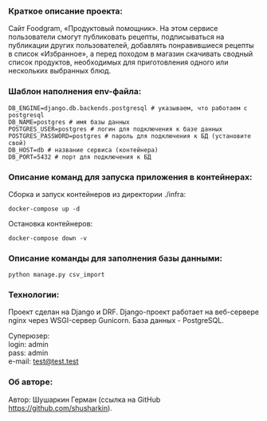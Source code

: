 
### Краткое описание проекта:

Cайт Foodgram, «Продуктовый помощник».
На этом сервисе пользователи смогут публиковать рецепты, подписываться на публикации других пользователей, добавлять понравившиеся рецепты в список «Избранное», а перед походом в магазин скачивать сводный список продуктов, необходимых для приготовления одного или нескольких выбранных блюд.

### Шаблон наполнения env-файла:

```
DB_ENGINE=django.db.backends.postgresql # указываем, что работаем с postgresql
DB_NAME=postgres # имя базы данных
POSTGRES_USER=postgres # логин для подключения к базе данных
POSTGRES_PASSWORD=postgres # пароль для подключения к БД (установите свой)
DB_HOST=db # название сервиса (контейнера)
DB_PORT=5432 # порт для подключения к БД
```

### Описание команд для запуска приложения в контейнерах:

Сборка и запуск контейнеров из директории ./infra:

```
docker-compose up -d
```

Остановка контейнеров:

```
docker-compose down -v 
```

### Описание команды для заполнения базы данными:

```
python manage.py csv_import
```

### Технологии:

Проект сделан на Django и DRF. Django-проект работает на веб-сервере nginx через WSGI-сервер Gunicorn. База данных - PostgreSQL.  

Суперюзер:  
login: admin  
pass: admin  
e-mail: test@test.test  

### Об авторе:

Автор: Шушаркин Герман (ссылка на GitHub https://github.com/shusharkin).

